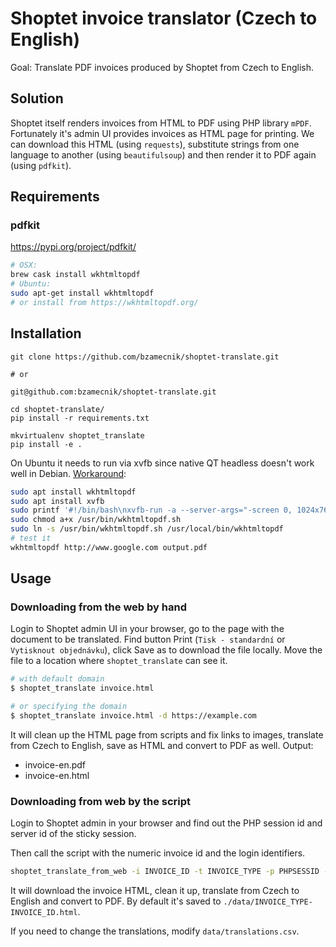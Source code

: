# Shoptet invoice translator (Czech to English)

Goal: Translate PDF invoices produced by Shoptet from Czech to English.

## Solution

Shoptet itself renders invoices from HTML to PDF using PHP library `mPDF`.
Fortunately it's admin UI provides invoices as HTML page for printing. We can
download this HTML (using `requests`), substitute strings from one language to
another (using `beautifulsoup`) and then render it to PDF again (using `pdfkit`).

## Requirements

### pdfkit

https://pypi.org/project/pdfkit/

```bash
# OSX:
brew cask install wkhtmltopdf
# Ubuntu:
sudo apt-get install wkhtmltopdf
# or install from https://wkhtmltopdf.org/
```

## Installation

```
git clone https://github.com/bzamecnik/shoptet-translate.git

# or

git@github.com:bzamecnik/shoptet-translate.git

cd shoptet-translate/
pip install -r requirements.txt

mkvirtualenv shoptet_translate
pip install -e .
```

On Ubuntu it needs to run via xvfb since native QT headless doesn't work well
in Debian. [Workaround](https://github.com/JazzCore/python-pdfkit/wiki/Using-wkhtmltopdf-without-X-server):

```bash
sudo apt install wkhtmltopdf
sudo apt install xvfb
sudo printf '#!/bin/bash\nxvfb-run -a --server-args="-screen 0, 1024x768x24" /usr/bin/wkhtmltopdf -q $*' > /usr/bin/wkhtmltopdf.sh
sudo chmod a+x /usr/bin/wkhtmltopdf.sh
sudo ln -s /usr/bin/wkhtmltopdf.sh /usr/local/bin/wkhtmltopdf
# test it
wkhtmltopdf http://www.google.com output.pdf
```

## Usage

### Downloading from the web by hand

Login to Shoptet admin UI in your browser, go to the page with the document to
be translated. Find button Print (`Tisk - standardní` or `Vytisknout
objednávku`), click Save as to download the file locally. Move the file to a
location where `shoptet_translate` can see it.

```bash
# with default domain
$ shoptet_translate invoice.html

# or specifying the domain
$ shoptet_translate invoice.html -d https://example.com
```

It will clean up the HTML page from scripts and fix links to images, translate
from Czech to English, save as HTML and convert to PDF as well. Output:

- invoice-en.pdf
- invoice-en.html

### Downloading from web by the script

Login to Shoptet admin in your browser and find out the PHP session id and
server id of the sticky session.

Then call the script with the numeric invoice id and the login identifiers.

```bash
shoptet_translate_from_web -i INVOICE_ID -t INVOICE_TYPE -p PHPSESSID -s SRV_ID
```

It will download the invoice HTML, clean it up, translate from Czech to English
and convert to PDF. By default it's saved to `./data/INVOICE_TYPE-INVOICE_ID.html`.

If you need to change the translations, modify `data/translations.csv`.
